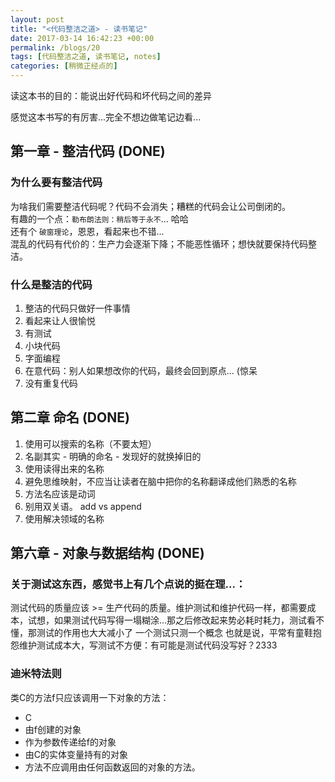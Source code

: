 ```yaml
---
layout: post
title: "<代码整洁之道> - 读书笔记"
date: 2017-03-14 16:42:23 +00:00
permalink: /blogs/20
tags: [代码整洁之道, 读书笔记, notes]
categories: [稍微正经点的]
---
```

读这本书的目的：能说出好代码和坏代码之间的差异

感觉这本书写的有厉害...完全不想边做笔记边看...

## 第一章 - 整洁代码 (DONE)

### 为什么要有整洁代码

为啥我们需要整洁代码呢？代码不会消失；糟糕的代码会让公司倒闭的。   
有趣的一个点：`勒布朗法则：稍后等于永不`... 哈哈   
还有个 `破窗理论`，恩恩，看起来也不错...    
混乱的代码有代价的：生产力会逐渐下降；不能恶性循环；想快就要保持代码整洁。

### 什么是整洁的代码

1. 整洁的代码只做好一件事情
2. 看起来让人很愉悦
3. 有测试
4. 小块代码
5. 字面编程
6. 在意代码：别人如果想改你的代码，最终会回到原点... (惊呆
7. 没有重复代码

## 第二章 命名 (DONE)

1. 使用可以搜索的名称（不要太短）
2. 名副其实 - 明确的命名 - 发现好的就换掉旧的
3. 使用读得出来的名称
1. 避免思维映射，不应当让读者在脑中把你的名称翻译成他们熟悉的名称
2. 方法名应该是动词
3. 别用双关语。 add vs append
4. 使用解决领域的名称

## 第六章 - 对象与数据结构 (DONE)

### 关于测试这东西，感觉书上有几个点说的挺在理...：

测试代码的质量应该 >= 生产代码的质量。维护测试和维护代码一样，都需要成本，试想，如果测试代码写得一塌糊涂...那之后修改起来势必耗时耗力，测试看不懂，那测试的作用也大大减小了
一个测试只测一个概念
也就是说，平常有童鞋抱怨维护测试成本大，写测试不方便：有可能是测试代码没写好？2333

### 迪米特法则

类C的方法f只应该调用一下对象的方法：

- C
- 由f创建的对象
- 作为参数传递给f的对象
- 由C的实体变量持有的对象
- 方法不应调用由任何函数返回的对象的方法。